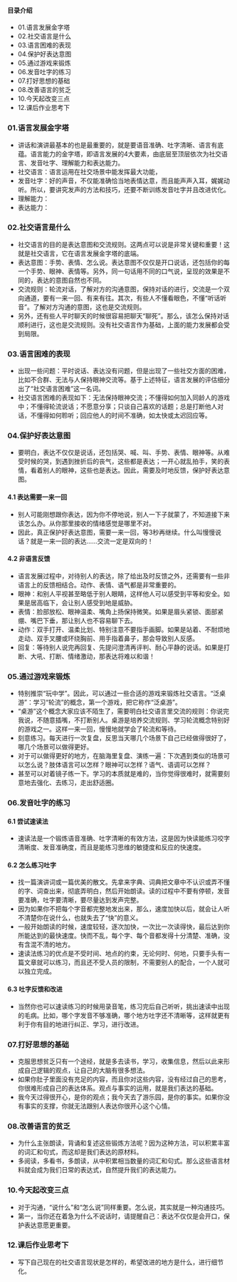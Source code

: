#### 目录介绍
- 01.语言发展金字塔
- 02.社交语言是什么
- 03.语言困难的表现
- 04.保护好表达意图
- 05.通过游戏来锻炼
- 06.发音吐字的练习
- 07.打好思想的基础
- 08.改善语言的贫乏
- 10.今天起改变三点
- 12.课后作业思考下




### 01.语言发展金字塔
- 讲话和演讲最基本的也是最重要的，就是要语音准确、吐字清晰、语言有底蕴。语言能力的金字塔，即语言发展的4大要素，由底层至顶层依次为社交语言、发音吐字、理解能力和表达能力。
- 社交语言：语言运用在社交场景中能发挥最大功能，
- 发音吐字：好的声音，不仅能准确恰当地表情达意，而且能声声入耳，娓娓动听。所以，要讲究发声的方法和技巧，还要不断训练发音吐字并且改进优化。
- 理解能力：
- 表达能力：



### 02.社交语言是什么
- 社交语言的目的是表达意图和交流规则。这两点可以说是非常关键和重要！这就是社交语言，它在语言发展金字塔的底端。
- 表达意图：手势、表情、怎么说。表达意图不仅仅是开口说话，还包括你的每一个手势、眼神、表情等。另外，同一句话用不同的口气说，呈现的效果是不同的，表达的意图自然也不同。
- 交流规则：轮流对话，了解对方的沟通意图，保持对话的进行，交流是一个双向通道，要有一来一回、有来有往。其次，有些人不懂看眼色，不懂“听话听音”。了解对方沟通的意图，这也是交流规则。
- 另外，还有些人平时聊天的时候很容易把聊天“聊死”。那么，该怎么保持对话顺利进行，这也是交流规则。没有社交语言作为基础，上面的能力发展都会受到局限。



### 03.语言困难的表现
- 出现一些问题：平时说话、表达没有问题，但是出现了一些社交方面的困难，比如不合群、无法与人保持眼神交流等。基于上述特征，语言发展的评估细分出了“社交语言困难”这一名词。
- 社交语言困难的表现如下：无法保持眼神交流；不懂得如何加入同龄人的游戏中；不懂得轮流说话；不愿意分享；只谈自己喜欢的话题；总是打断他人对话，不懂得如何聆听；回应他人的时间不准确，如太快或太迟回应等。



### 04.保护好表达意图
- 要明白，表达不仅仅是说话，还包括哭、喊、叫、手势、表情、眼神等。从难受时候的哭，到遇到挫折后的丧气，这些都是表达；一开心就乱拍手，笑的表情，看着别人的眼神，这些也是表达。因此，需要及时地反馈，保护好表达意图。


#### 4.1 表达需要一来一回
- 别人可能刚想跟你表达，因为你不停地说，别人一下子就蒙了，不知道接下来该怎么办。从你那里接收的情绪感觉是哪里不对。
- 因此，真正保护好表达意图，需要一来一回，等3秒再继续。什么叫慢慢说话？就是一来一回的表达……交流一定是双向的！


#### 4.2 非语言反馈
- 语言发展过程中，对待别人的表达，除了给出及时反馈之外，还需要有一些非语言上的反馈相结合。动作、表情、语气都是非常重要的。
- 眼神：和别人平视甚至略低于别人眼睛，这样他人可以感受到平等和安全。如果是居高临下，会让别人感受到地是威胁。
- 表情：脸部放松、眼神温柔、嘴角上扬保持微笑。如果是眉头紧锁、面部紧绷、嘴巴下垂，那让别人也不容易聊下去。
- 动作：双手打开、温柔比划、特别注意不要指手画脚。如果是站着、不耐烦地走动、双手叉腰或环绕胸前、用手指着鼻子，那会导致别人反感。
- 回复：等待别人说完再回复、先提问澄清再评判、耐心平静的说话。如果是打断、大吼、打断、情绪激动，那表达将难以和谐！




### 05.通过游戏来锻炼
- 特别推崇“玩中学”。因此，可以通过一些合适的游戏来锻炼社交语言。“泛桌游”：学习“轮流”的概念，第一个游戏，把它称作“泛桌游”。
- “桌游”这个概念大家应该不陌生了，需要明白社交语言里交流的规则：你说完我说，不随意插嘴，不打断别人。桌游是培养交流规则、学习轮流概念特别好的游戏之一。这样一来一回，慢慢地就学会了轮流和等待。
- 刻意练习。每天进行一次复盘，反思当天哪几个场景下自己已经做得很好了，哪几个场景可以做得更好。
- 对于可以做得更好的地方，在脑海里复盘、演练一遍：下次遇到类似的场景可以怎么说？肢体语言可以怎样？眼神可以怎样？语气、语调可以怎样？
- 甚至可以对着镜子练一下。学习的本质就是难的，当你觉得很难时，就需要刻意地去强化、去练习，走出舒适圈。



### 06.发音吐字的练习
#### 6.1 尝试速读法
- 速读法是一个锻炼语音准确、吐字清晰的有效方法，这是因为快读能练习咬字清晰度、发音准确度，而且是能练习思维的敏捷度和反应的快速度。


#### 6.2 怎么练习吐字
- 找一篇演讲词或一篇优美的散文。先拿来字典、词典把文章中不认识或弄不懂的字、词查出来，彻底弄明白，然后开始朗读。读的过程中不要有停顿，发音要准确，吐字要清晰，要尽量达到发声完整。
- 因为如果你不把每个字音都完整地发出来，那么，速度加快以后，就会让人听不清楚你在说什么，也就失去了“快”的意义。
- 一般开始朗读的时候，速度较轻，逐次加快，一次比一次读得快，最后达到你所能达到的最快速度。快而不乱，每个字、每个音都发得十分清楚、准确，没有含混不清的地方。
- 速读法练习的优点是不受时间、地点的约束，无论何时、何地，只要手头有一篇文章就可以练习，而且还不受人员的限制，不需要别人的配合，一个人就可以独立完成。


#### 6.3 吐字反馈和改进
- 当然你也可以速读练习的时候用录音笔，练习完后自己听听，挑出速读中出现的毛病。比如，哪个字发音不够准确，哪个地方吐字还不清晰等，这样就更有利于你有目的地进行纠正、学习，进行改进。



### 07.打好思想的基础
- 克服思想贫乏只有一个途经，就是多去读书，学习，收集信息，然后以此来形成自己逻辑的观点，让自己的大脑有很多想法。
- 如果你肚子里面没有充足的内容，而且你对这些内容，没有经过自己的思考，你很难形成自己的表达体系。观点与事实的运用，就是我们表达的基础。
- 我今天过得很开心，是你的观点；我今天去了游乐园，是你的事实。如果你没有事实的支撑，你就无法跟别人表达你很开心这个心情。


### 08.改善语言的贫乏
- 为什么主张朗读，背诵和复述这些锻炼方法呢？因为这种方法，可以积累丰富的词汇和句式，而这却是我们表达的原材料。
- 多阅读，多看书，多朗读，从中积累相当数量的词汇和句式。那么这些语言材料就会成为我们日常的表达式，自然提升我们的表达能力。



### 10.今天起改变三点
- 对于沟通，“说什么”和“怎么说”同样重要。怎么说，其实就是一种沟通技巧。
- 第一，当你还在着急为什么不说话时，请提醒自己：表达不仅仅是会开口，保护表达意愿更重要。


### 12.课后作业思考下
- 写下自己现在的社交语言现状是怎样的，希望改进的地方是什么，进行细节化。




